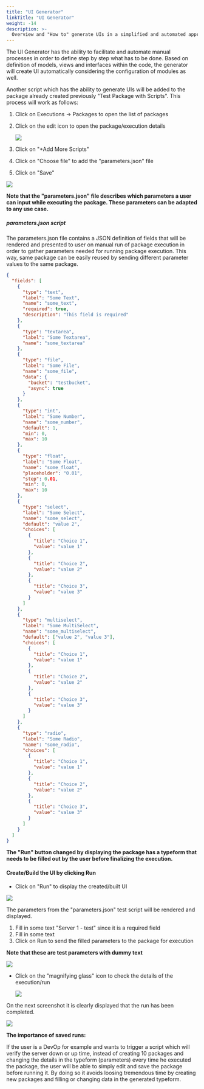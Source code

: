 ```yaml
---
title: "UI Generator"
linkTitle: "UI Generator"
weight: -14
description: >-
  Overview and "How to" generate UIs in a simplified and automated approach.
---
```


The UI Generator has the ability to facilitate and automate manual processes in order to define step by step what has to be done. Based on definition of models, views and interfaces within the code, the generator will create UI automatically considering the configuration of modules as well.

Another script which has the ability to generate  UIs will be added to the package already created previously "Test Package with Scripts". This process will work as follows:

1. Click on Executions -> Packages to open the list of packages

2. Click on the edit icon to open the package/execution details

   ![](/images/edit_package.png)

3. Click on "+Add More Scripts" 

4. Click on "Choose file" to add the "parameters.json" file

5. Click on "Save"

![](/images/add_parametersjson_script.png)

**Note that the "parameters.json" file describes which parameters a user can input while executing the package. These parameters can be adapted to any use case.**

##### parameters.json script

The parameters.json file contains a JSON definition of fields that will be rendered and presented to user on manual run of package execution in order to gather parameters needed for running package execution. This way, same package can be easily reused by sending different parameter values to the same package.

```json
{
  "fields": [
    {
      "type": "text",
      "label": "Some Text",
      "name": "some_text",
      "required": true,
      "description": "This field is required"
    },
    {
      "type": "textarea",
      "label": "Some Textarea",
      "name": "some_textarea"
    },
    {
      "type": "file",
      "label": "Some File",
      "name": "some_file",
      "data": {
        "bucket": "testbucket",
        "async": true
      }
    },
    {
      "type": "int",
      "label": "Some Number",
      "name": "some_number",
      "default": 1,
      "min": 0,
      "max": 10
    },
    {
      "type": "float",
      "label": "Some Float",
      "name": "some_float",
      "placeholder": "0.01",
      "step": 0.01,
      "min": 0,
      "max": 10
    },
    {
      "type": "select",
      "label": "Some Select",
      "name": "some_select",
      "default": "value 2",
      "choices": [
        {
          "title": "Choice 1",
          "value": "value 1"
        },
        {
          "title": "Choice 2",
          "value": "value 2"
        },
        {
          "title": "Choice 3",
          "value": "value 3"
        }
      ]
    },
    {
      "type": "multiselect",
      "label": "Some MultiSelect",
      "name": "some_multiselect",
      "default": ["value 2", "value 3"],
      "choices": [
        {
          "title": "Choice 1",
          "value": "value 1"
        },
        {
          "title": "Choice 2",
          "value": "value 2"
        },
        {
          "title": "Choice 3",
          "value": "value 3"
        }
      ]
    },
    {
      "type": "radio",
      "label": "Some Radio",
      "name": "some_radio",
      "choices": [
        {
          "title": "Choice 1",
          "value": "value 1"
        },
        {
          "title": "Choice 2",
          "value": "value 2"
        },
        {
          "title": "Choice 3",
          "value": "value 3"
        }
      ]
    }
  ]
}
```

**The "Run" button changed by displaying the package has a typeform that needs to be filled out by the user before finalizing the execution.**

#### Create/Build the UI by clicking Run

- Click on "Run" to display the created/built UI

![](/images/run_UI_package.png)

The parameters from the "parameters.json" test script will be rendered and displayed.

1. Fill in some text "Server 1 - test" since it is a required field
2. Fill in some text
3. Click on Run to send the filled parameters to the package for execution

**Note that these are test parameters with dummy text**

![](/images/run_parameters_UI.png)

- Click on the "magnifying glass" icon to check the details of the execution/run

  ![](/images/click_loupe_parameters_run.png)

On the next screenshot it is clearly displayed that the run has been completed.

![](/images/parameters_run_completed.png)

**The importance of saved runs:**

If the user is a DevOp for example and wants to trigger a script which will verify the server down or up time, instead of creating 10 packages and changing the details in the typeform (parameters) every time he executed the package, the user will be able to simply edit and save the package before running it. By doing so it avoids loosing tremendous time by creating new packages and filling or changing data in the generated typeform. 